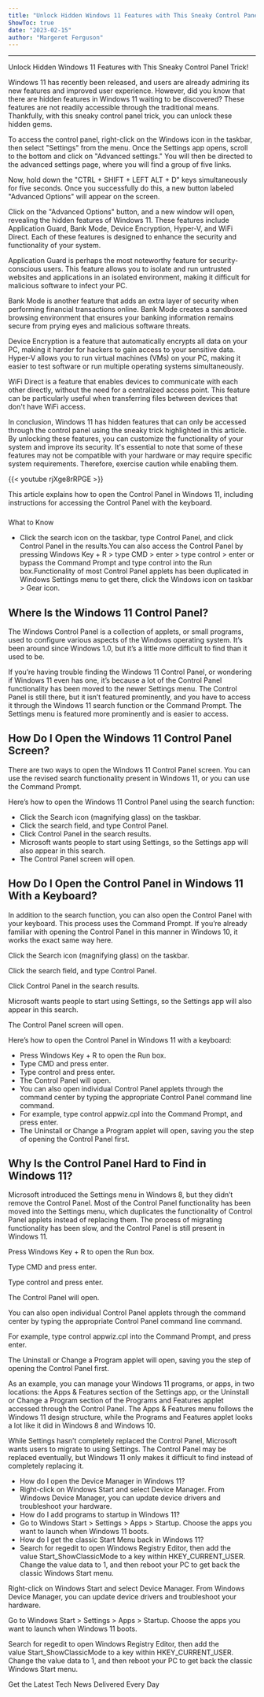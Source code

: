 ```yaml
---
title: "Unlock Hidden Windows 11 Features with This Sneaky Control Panel Trick!"
ShowToc: true 
date: "2023-02-15"
author: "Margeret Ferguson"
---
```

*****
Unlock Hidden Windows 11 Features with This Sneaky Control Panel Trick!

Windows 11 has recently been released, and users are already admiring its new features and improved user experience. However, did you know that there are hidden features in Windows 11 waiting to be discovered? These features are not readily accessible through the traditional means. Thankfully, with this sneaky control panel trick, you can unlock these hidden gems.

To access the control panel, right-click on the Windows icon in the taskbar, then select "Settings" from the menu. Once the Settings app opens, scroll to the bottom and click on "Advanced settings." You will then be directed to the advanced settings page, where you will find a group of five links.

Now, hold down the "CTRL + SHIFT + LEFT ALT + D" keys simultaneously for five seconds. Once you successfully do this, a new button labeled "Advanced Options" will appear on the screen.

Click on the "Advanced Options" button, and a new window will open, revealing the hidden features of Windows 11. These features include Application Guard, Bank Mode, Device Encryption, Hyper-V, and WiFi Direct. Each of these features is designed to enhance the security and functionality of your system.

Application Guard is perhaps the most noteworthy feature for security-conscious users. This feature allows you to isolate and run untrusted websites and applications in an isolated environment, making it difficult for malicious software to infect your PC.

Bank Mode is another feature that adds an extra layer of security when performing financial transactions online. Bank Mode creates a sandboxed browsing environment that ensures your banking information remains secure from prying eyes and malicious software threats.

Device Encryption is a feature that automatically encrypts all data on your PC, making it harder for hackers to gain access to your sensitive data. Hyper-V allows you to run virtual machines (VMs) on your PC, making it easier to test software or run multiple operating systems simultaneously.

WiFi Direct is a feature that enables devices to communicate with each other directly, without the need for a centralized access point. This feature can be particularly useful when transferring files between devices that don't have WiFi access.

In conclusion, Windows 11 has hidden features that can only be accessed through the control panel using the sneaky trick highlighted in this article. By unlocking these features, you can customize the functionality of your system and improve its security. It's essential to note that some of these features may not be compatible with your hardware or may require specific system requirements. Therefore, exercise caution while enabling them.

{{< youtube rjXge8rRPGE >}} 




This article explains how to open the Control Panel in Windows 11, including instructions for accessing the Control Panel with the keyboard.

 
### 
What to Know
 
- Click the search icon on the taskbar, type Control Panel, and click Control Panel in the results.You can also access the Control Panel by pressing Windows Key + R > type CMD > enter > type control > enter or bypass the Command Prompt and type control into the Run box.Functionality of most Control Panel applets has been duplicated in Windows Settings menu to get there, click the Windows icon on taskbar > Gear icon.

 
##   Where Is the Windows 11 Control Panel?  
 

The Windows Control Panel is a collection of applets, or small programs, used to configure various aspects of the Windows operating system. It’s been around since Windows 1.0, but it’s a little more difficult to find than it used to be.

 

If you’re having trouble finding the Windows 11 Control Panel, or wondering if Windows 11 even has one, it’s because a lot of the Control Panel functionality has been moved to the newer Settings menu. The Control Panel is still there, but it isn’t featured prominently, and you have to access it through the Windows 11 search function or the Command Prompt. The Settings menu is featured more prominently and is easier to access.

 
##   How Do I Open the Windows 11 Control Panel Screen?  
 

There are two ways to open the Windows 11 Control Panel screen. You can use the revised search functionality present in Windows 11, or you can use the Command Prompt.

 

Here’s how to open the Windows 11 Control Panel using the search function:

 
- Click the Search icon (magnifying glass) on the taskbar.
 - Click the search field, and type Control Panel.
 - Click Control Panel in the search results.
 - Microsoft wants people to start using Settings, so the Settings app will also appear in this search.
 - The Control Panel screen will open.

 
##   How Do I Open the Control Panel in Windows 11 With a Keyboard?  
 

In addition to the search function, you can also open the Control Panel with your keyboard. This process uses the Command Prompt. If you’re already familiar with opening the Control Panel in this manner in Windows 10, it works the exact same way here.

 

Click the Search icon (magnifying glass) on the taskbar.

 

Click the search field, and type Control Panel.

 

Click Control Panel in the search results.

 
Microsoft wants people to start using Settings, so the Settings app will also appear in this search.
 

The Control Panel screen will open.

 

Here’s how to open the Control Panel in Windows 11 with a keyboard:

 
- Press Windows Key + R to open the Run box.
 - Type CMD and press enter.
 - Type control and press enter.
 - The Control Panel will open.
 - You can also open individual Control Panel applets through the command center by typing the appropriate Control Panel command line command.
 - For example, type control appwiz.cpl into the Command Prompt, and press enter.
 - The Uninstall or Change a Program applet will open, saving you the step of opening the Control Panel first.

 
##   Why Is the Control Panel Hard to Find in Windows 11?  
 

Microsoft introduced the Settings menu in Windows 8, but they didn’t remove the Control Panel. Most of the Control Panel functionality has been moved into the Settings menu, which duplicates the functionality of Control Panel applets instead of replacing them. The process of migrating functionality has been slow, and the Control Panel is still present in Windows 11.

 

Press Windows Key + R to open the Run box.

 

Type CMD and press enter.

 

Type control and press enter.

 

The Control Panel will open.

 

You can also open individual Control Panel applets through the command center by typing the appropriate Control Panel command line command.

 

For example, type control appwiz.cpl into the Command Prompt, and press enter.

 

The Uninstall or Change a Program applet will open, saving you the step of opening the Control Panel first.

 

As an example, you can manage your Windows 11 programs, or apps, in two locations: the Apps & Features section of the Settings app, or the Uninstall or Change a Program section of the Programs and Features applet accessed through the Control Panel. The Apps & Features menu follows the Windows 11 design structure, while the Programs and Features applet looks a lot like it did in Windows 8 and Windows 10.

 

While Settings hasn’t completely replaced the Control Panel, Microsoft wants users to migrate to using Settings. The Control Panel may be replaced eventually, but Windows 11 only makes it difficult to find instead of completely replacing it.

 
- How do I open the Device Manager in Windows 11?
 - Right-click on Windows Start and select Device Manager. From Windows Device Manager, you can update device drivers and troubleshoot your hardware.
 - How do I add programs to startup in Windows 11?
 - Go to Windows Start > Settings > Apps > Startup. Choose the apps you want to launch when Windows 11 boots.
 - How do I get the classic Start Menu back in Windows 11?
 - Search for regedit to open Windows Registry Editor, then add the value Start_ShowClassicMode to a key within HKEY_CURRENT_USER. Change the value data to 1, and then reboot your PC to get back the classic Windows Start menu.

 
Right-click on Windows Start and select Device Manager. From Windows Device Manager, you can update device drivers and troubleshoot your hardware.
 
Go to Windows Start > Settings > Apps > Startup. Choose the apps you want to launch when Windows 11 boots.
 
Search for regedit to open Windows Registry Editor, then add the value Start_ShowClassicMode to a key within HKEY_CURRENT_USER. Change the value data to 1, and then reboot your PC to get back the classic Windows Start menu.
 

Get the Latest Tech News Delivered Every Day




